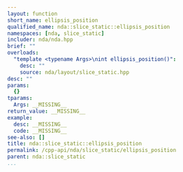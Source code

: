 ```yaml
---
layout: function
short_name: ellipsis_position
qualified_name: nda::slice_static::ellipsis_position
namespaces: [nda, slice_static]
includer: nda/nda.hpp
brief: ""
overloads:
  "template <typename Args>\nint ellipsis_position()":
    desc: ""
    source: nda/layout/slice_static.hpp
desc: ""
params:
  {}
tparams:
  Args: __MISSING__
return_value: __MISSING__
example:
  desc: __MISSING__
  code: __MISSING__
see-also: []
title: nda::slice_static::ellipsis_position
permalink: /cpp-api/nda/slice_static/ellipsis_position
parent: nda::slice_static
...
```


